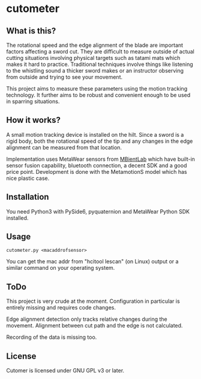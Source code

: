 # cutometer

## What is this?

The rotational speed and the edge alignment of the blade are important
factors affecting a sword cut. They are difficult to measure outside of
actual cutting situations involving physical targets such as tatami mats
which makes it hard to practice. Traditional techniques involve things
like listening to the whistling sound a thicker sword makes or an
instructor observing from outside and trying to see your movement.

This project aims to measure these parameters using the motion tracking
technology. It further aims to be robust and convenient enough to be used
in sparring situations.

## How it works?

A small motion tracking device is installed on the hilt. Since a sword is
a rigid body, both the rotational speed of the tip and any changes in the
edge alignment can be measured from that location.

Implementation uses MetaWear sensors from [MBientLab](https://mbientlab.com)
which have built-in sensor fusion capability, bluetooth connection, a decent
SDK and a good price point. Development is done with the MetamotionS model
which has nice plastic case.

## Installation

You need Python3 with PySide6, pyquaternion and MetaWear Python SDK installed.

## Usage

`cutometer.py <macaddrofsensor>`

You can get the mac addr from "hcitool lescan" (on Linux) output or a similar
command on your operating system.

## ToDo

This project is very crude at the moment. Configuration in particular is
entirely missing and requires code changes.

Edge alignment detection only tracks relative changes during the movement.
Alignment between cut path and the edge is not calculated.

Recording of the data is missing too.

## License

Cutomer is licensed under GNU GPL v3 or later.
